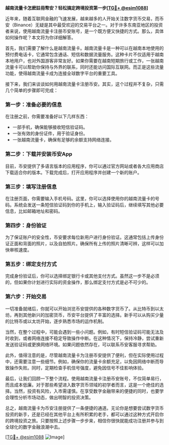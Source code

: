 **越南流量卡怎麽註冊幣安？轻松搞定跨境投资第一步[[TG💪+ @esim1088](https://t.me/s/esim1088)]**

近年来，随着互联网金融的飞速发展，越来越多的人开始关注数字货币交易，而币安（Binance）无疑是其中最受欢迎的交易平台之一。对于许多东南亚地区的投资者来说，使用越南流量卡注册币安账号，是一个既方便又快捷的方式。那么，具体如何操作呢？本文将为你详细解答。

首先，我们需要了解什么是越南流量卡。越南流量卡是一种可以在越南本地使用的预付费电话卡，它通常包含通话、短信和数据流量服务。这种卡片不仅适用于越南本地用户，也对外国游客非常友好。如果你需要在越南短期旅行或工作，一张越南流量卡可以帮助你保持与外界的联系，同时还能访问国际互联网。而正是这些流量功能，使得越南流量卡成为连接全球数字平台的重要工具。

接下来，我们来谈谈如何用越南流量卡注册币安。其实，这个过程并不复杂，只需几个简单的步骤即可完成：

### 第一步：准备必要的信息

在注册之前，你需要准备好以下几样东西：
- 一部手机，确保能够接收短信验证码。
- 一张有效的身份证件，用于验证身份。
- 一张越南流量卡，确保有足够的余额支持网络连接。

### 第二步：下载并安装币安App

目前，币安提供了多语言版本的应用程序，你可以通过官方网站或者各大应用商店下载适合你的版本。下载完成后，打开应用程序并创建一个新的账户。

### 第三步：填写注册信息

在注册页面，你需要输入手机号码。这里，你可以选择使用你的越南流量卡的号码。系统会发送一条短信验证码到你的手机上，输入验证码后，继续填写其他必要信息，比如邮箱地址和密码。

### 第四步：身份验证

为了保证账户的安全性，币安要求每位新用户进行身份验证。这通常包括上传身份证正面和背面的照片，以及自拍照片。确保所有上传的照片清晰可辨，这样可以加快审核速度。

### 第五步：绑定支付方式

完成身份验证后，你可以选择绑定银行卡或其他支付方式。虽然这一步不是必须的，但如果你计划进行实际的资金操作，那么绑定支付方式是必不可少的。

### 第六步：开始交易

一切准备就绪后，你就可以开始浏览币安提供的各种数字货币了。从比特币到以太坊，再到其他新兴的加密货币，币安平台提供了丰富的选择。新手可以从购买少量的比特币或以太坊开始，逐步熟悉市场的运作机制。

当然，在整个过程中，可能会遇到一些小问题。例如，有时短信验证码可能无法及时收到，或者网络连接不稳定导致操作中断。在这种情况下，保持冷静，尝试重新发送验证码或更换网络环境。如果问题依然存在，可以联系币安客服寻求帮助。

此外，值得注意的是，尽管越南流量卡为注册币安提供了便利，但在实际使用过程中，还需要注意一些细节。例如，确保你的流量卡余额充足，以免因网络中断而导致操作失败。同时，定期检查手机信号强度，避免因信号不佳影响体验。

最后，让我们回顾一下整个流程。使用越南流量卡注册币安账号，不仅简单易行，而且成本低廉。对于那些希望进入数字货币领域的初学者而言，这是一个绝佳的选择。当然，投资有风险，入市需谨慎。在享受数字金融带来的便捷的同时，也要学会理性分析市场动态，做出明智的投资决策。

总之，越南流量卡为币安注册提供了一条便捷的通道。无论你是想要尝试数字货币投资的新手，还是已经在其他平台上有所积累的老手，都可以通过这种方式开启你的跨境投资之旅。只要按照上述步骤一步步来，相信你很快就能成功注册并参与到全球化的数字金融浪潮中去。

[[TG💪+ @esim1088](https://t.me/s/esim1088) ![Image](https://i.postimg.cc/4NQfJmqS/Snipaste-2025-05-13-00-14-12.png)]